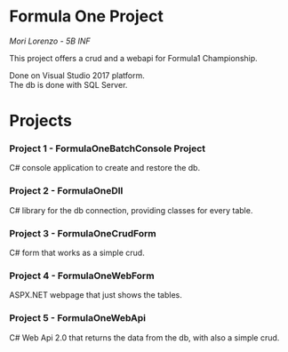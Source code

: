 # Formula One Project

_Mori Lorenzo - 5B INF_

This project offers a crud and a webapi for Formula1 Championship.<br>

Done on Visual Studio 2017 platform.<br>
The db is done with SQL Server.<br>

# Projects

### Project 1 - FormulaOneBatchConsole Project

C# console application to create and restore the db.

### Project 2 - FormulaOneDll

C# library for the db connection, providing classes for every table.

### Project 3 - FormulaOneCrudForm

C# form that works as a simple crud.


### Project 4 - FormulaOneWebForm

ASPX.NET webpage that just shows the tables.

### Project 5 - FormulaOneWebApi

C# Web Api 2.0 that returns the data from the db, with also a simple crud.
